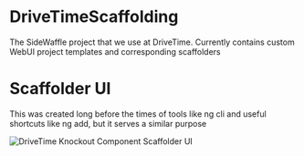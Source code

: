 # DriveTimeScaffolding
The SideWaffle project that we use at DriveTime.  Currently contains custom WebUI project templates and corresponding scaffolders




# Scaffolder UI
This was created long before the times of tools like ng cli and useful shortcuts like ng add, but it serves a similar purpose 

![DriveTime Knockout Component Scaffolder UI](https://s3.amazonaws.com/media-p.slid.es/uploads/163507/images/2493848/pasted-from-clipboard.png)
